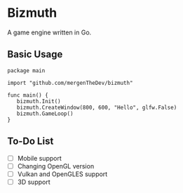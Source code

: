 # Bizmuth
A game engine written in Go.

## Basic Usage
```
package main

import "github.com/mergenTheDev/bizmuth"

func main() {
   bizmuth.Init()
   bizmuth.CreateWindow(800, 600, "Hello", glfw.False)
   bizmuth.GameLoop()
}
```

## To-Do List

- [ ] Mobile support
- [ ] Changing OpenGL version
- [ ] Vulkan and OpenGLES support
- [ ] 3D support